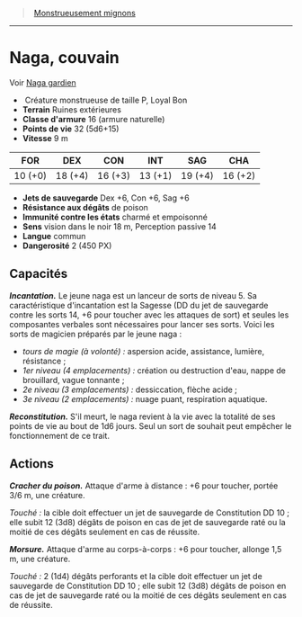 ﻿> [Monstrueusement mignons](baby_bestiary.md)

---

# Naga, couvain

Voir [Naga gardien](hd_monsters_naga_gardien.md)

-  Créature monstrueuse de taille P, Loyal Bon
- **Terrain** Ruines extérieures
- **Classe d'armure** 16 (armure naturelle)
- **Points de vie** 32 (5d6+15)
- **Vitesse** 9 m

|FOR|DEX|CON|INT|SAG|CHA|
|---|---|---|---|---|---|
|10 (+0)|18 (+4)|16 (+3)|13 (+1)|19 (+4)|16 (+2)|

- **Jets de sauvegarde** Dex +6, Con +6, Sag +6
- **Résistance aux dégâts** de poison
- **Immunité contre les états** charmé et empoisonné
- **Sens** vision dans le noir 18 m, Perception passive 14
- **Langue** commun
- **Dangerosité** 2 (450 PX)

## Capacités

**_Incantation._** Le jeune naga est un lanceur de sorts de niveau 5. Sa caractéristique d'incantation est la Sagesse (DD du jet de sauvegarde contre les sorts 14, +6 pour toucher avec les attaques de sort) et seules les composantes verbales sont nécessaires pour lancer ses sorts. Voici les sorts de magicien préparés par le jeune naga :

* _tours de magie (à volonté) :_ aspersion acide, assistance, lumière, résistance ;
* _1er niveau (4 emplacements) :_ création ou destruction d'eau, nappe de brouillard, vague tonnante ;
* _2e niveau (3 emplacements) :_ dessiccation, flèche acide ;
* _3e niveau (2 emplacements) :_ nuage puant, respiration aquatique.

**_Reconstitution._** S'il meurt, le naga revient à la vie avec la totalité de ses points de vie au bout de 1d6 jours. Seul un sort de souhait peut empêcher le fonctionnement de ce trait.

## Actions

**_Cracher du poison._** Attaque d'arme à distance : +6 pour toucher, portée 3/6 m, une créature.

_Touché :_ la cible doit effectuer un jet de sauvegarde de Constitution DD 10 ; elle subit 12 (3d8) dégâts de poison en cas de jet de sauvegarde raté ou la moitié de ces dégâts seulement en cas de réussite.

**_Morsure._** Attaque d'arme au corps-à-corps : +6 pour toucher, allonge 1,5 m, une créature.

_Touché :_ 2 (1d4) dégâts perforants et la cible doit effectuer un jet de sauvegarde de Constitution DD 10 ; elle subit 12 (3d8) dégâts de poison en cas de jet de sauvegarde raté ou la moitié de ces dégâts seulement en cas de réussite.


